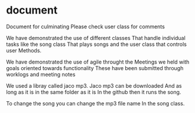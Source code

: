 # document
Document for culminating
Please check user class for comments

We have demonstrated the use of different classes 
That handle individual tasks like the song class 
That plays songs and the user class that controls user
Methods. 

We have demonstrated the use of agile throught the 
Meetings we held with goals oriented towards functionality
These have been submitted through worklogs and meeting notes

We used a libray called jaco mp3. Jaco mp3 can be downloaded
And as long as it is in the same folder as it is 
In the github then it runs the song.

To change the song you can change the mp3 file name 
In the song class.
